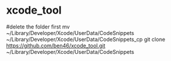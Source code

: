 xcode_tool
==========
#delete the folder first
mv ~/Library/Developer/Xcode/UserData/CodeSnippets ~/Library/Developer/Xcode/UserData/CodeSnippets_cp
git clone https://github.com/ben46/xcode_tool.git ~/Library/Developer/Xcode/UserData/CodeSnippets

